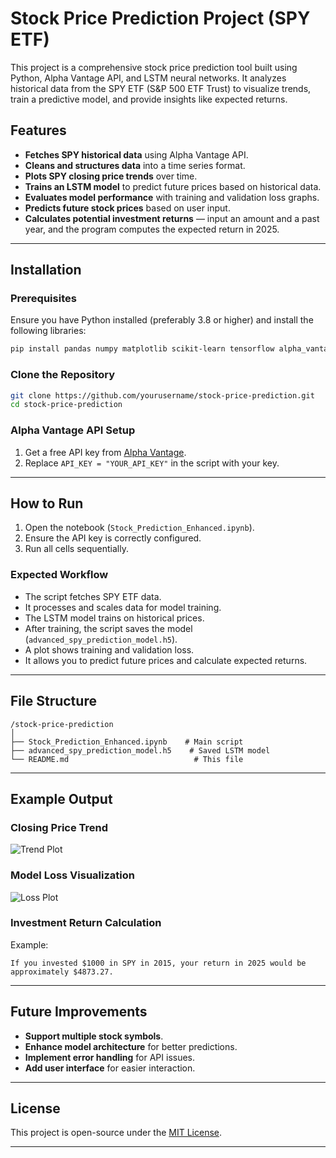 # Stock Price Prediction Project (SPY ETF)

This project is a comprehensive stock price prediction tool built using Python, Alpha Vantage API, and LSTM neural networks. It analyzes historical data from the SPY ETF (S&P 500 ETF Trust) to visualize trends, train a predictive model, and provide insights like expected returns.

## Features

- **Fetches SPY historical data** using Alpha Vantage API.
- **Cleans and structures data** into a time series format.
- **Plots SPY closing price trends** over time.
- **Trains an LSTM model** to predict future prices based on historical data.
- **Evaluates model performance** with training and validation loss graphs.
- **Predicts future stock prices** based on user input.
- **Calculates potential investment returns** — input an amount and a past year, and the program computes the expected return in 2025.

---

## Installation

### Prerequisites
Ensure you have Python installed (preferably 3.8 or higher) and install the following libraries:

```bash
pip install pandas numpy matplotlib scikit-learn tensorflow alpha_vantage
```

### Clone the Repository
```bash
git clone https://github.com/yourusername/stock-price-prediction.git
cd stock-price-prediction
```

### Alpha Vantage API Setup
1. Get a free API key from [Alpha Vantage](https://www.alphavantage.co/support/#api-key).
2. Replace `API_KEY = "YOUR_API_KEY"` in the script with your key.

---

## How to Run

1. Open the notebook (`Stock_Prediction_Enhanced.ipynb`).
2. Ensure the API key is correctly configured.
3. Run all cells sequentially.

### Expected Workflow
- The script fetches SPY ETF data.
- It processes and scales data for model training.
- The LSTM model trains on historical prices.
- After training, the script saves the model (`advanced_spy_prediction_model.h5`).
- A plot shows training and validation loss.
- It allows you to predict future prices and calculate expected returns.

---

## File Structure

```
/stock-price-prediction
│
├── Stock_Prediction_Enhanced.ipynb    # Main script
├── advanced_spy_prediction_model.h5    # Saved LSTM model
└── README.md                            # This file
```

---

## Example Output

### Closing Price Trend
![Trend Plot](https://via.placeholder.com/800x400?text=Trend+Plot)

### Model Loss Visualization
![Loss Plot](https://via.placeholder.com/800x400?text=Loss+Plot)

### Investment Return Calculation
Example:
```
If you invested $1000 in SPY in 2015, your return in 2025 would be approximately $4873.27.
```

---

## Future Improvements
- **Support multiple stock symbols**.
- **Enhance model architecture** for better predictions.
- **Implement error handling** for API issues.
- **Add user interface** for easier interaction.

---

## License

This project is open-source under the [MIT License](LICENSE).

---



